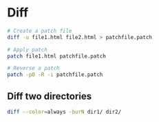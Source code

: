 # Diff

```bash
# Create a patch file
diff -u file1.html file2.html > patchfile.patch

# Apply patch
patch file1.html patchfile.patch

# Reverse a patch
patch -p0 -R -i patchfile.patch
```

## Diff two directories

```bash
diff --color=always -burN dir1/ dir2/
```
